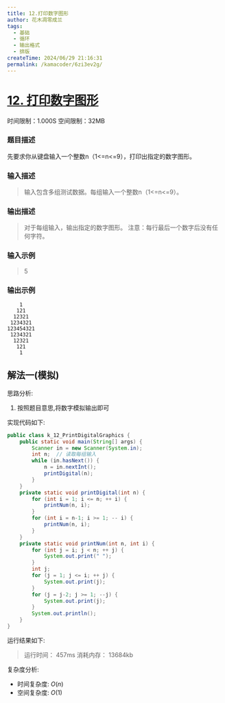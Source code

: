 ```yaml
---
title: 12.打印数字图形
author: 花木凋零成兰
tags:
  - 基础
  - 循环
  - 输出格式
  - 排版
createTime: 2024/06/29 21:16:31
permalink: /kamacoder/6zi3ev2g/
---
```



# [12. 打印数字图形](https://www.kamacoder.com/problempage.php?pid=1011)
时间限制：1.000S  空间限制：32MB
### 题目描述
先要求你从键盘输入一个整数n（1<=n<=9），打印出指定的数字图形。
### 输入描述
> 输入包含多组测试数据。每组输入一个整数n（1<=n<=9）。
### 输出描述
> 对于每组输入，输出指定的数字图形。
注意：每行最后一个数字后没有任何字符。
### 输入示例
> 5
### 输出示例
```
    1
   121
  12321
 1234321
123454321
 1234321
  12321
   121
    1
```
## 解法一(模拟)

思路分析:
1. 按照题目意思,将数字模拟输出即可

实现代码如下:

```java
public class k_12_PrintDigitalGraphics {
    public static void main(String[] args) {
        Scanner in = new Scanner(System.in);
        int n;  // 读取每组输入
        while (in.hasNext()) {
            n = in.nextInt();
            printDigital(n);
        }
    }
    private static void printDigital(int n) {
        for (int i = 1; i <= n; ++ i) {
            printNum(n, i);
        }
        for (int i = n-1; i >= 1; -- i) {
            printNum(n, i);
        }
    }
    private static void printNum(int n, int i) {
        for (int j = i; j < n; ++ j) {
            System.out.print(" ");
        }
        int j;
        for (j = 1; j <= i; ++ j) {
            System.out.print(j);
        }
        for (j = j-2; j >= 1; --j) {
            System.out.print(j);
        }
        System.out.println();
    }
}
```

运行结果如下:
> 运行时间：
457ms
消耗内存：
13684kb

复杂度分析:

- 时间复杂度: $O(n)$
- 空间复杂度: $O(1)$
